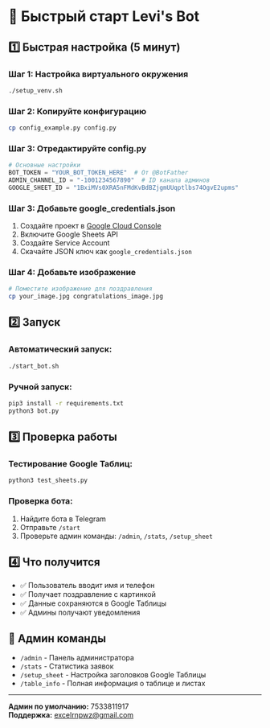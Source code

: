 # 🚀 Быстрый старт Levi's Bot

## 1️⃣ Быстрая настройка (5 минут)

### Шаг 1: Настройка виртуального окружения
```bash
./setup_venv.sh
```

### Шаг 2: Копируйте конфигурацию
```bash
cp config_example.py config.py
```

### Шаг 3: Отредактируйте config.py
```python
# Основные настройки
BOT_TOKEN = "YOUR_BOT_TOKEN_HERE"  # От @BotFather
ADMIN_CHANNEL_ID = "-1001234567890"  # ID канала админов
GOOGLE_SHEET_ID = "1BxiMVs0XRA5nFMdKvBdBZjgmUUqptlbs74OgvE2upms"
```

### Шаг 3: Добавьте google_credentials.json
1. Создайте проект в [Google Cloud Console](https://console.cloud.google.com/)
2. Включите Google Sheets API
3. Создайте Service Account
4. Скачайте JSON ключ как `google_credentials.json`

### Шаг 4: Добавьте изображение
```bash
# Поместите изображение для поздравления
cp your_image.jpg congratulations_image.jpg
```

## 2️⃣ Запуск

### Автоматический запуск:
```bash
./start_bot.sh
```

### Ручной запуск:
```bash
pip3 install -r requirements.txt
python3 bot.py
```

## 3️⃣ Проверка работы

### Тестирование Google Таблиц:
```bash
python3 test_sheets.py
```

### Проверка бота:
1. Найдите бота в Telegram
2. Отправьте `/start`
3. Проверьте админ команды: `/admin`, `/stats`, `/setup_sheet`

## 4️⃣ Что получится

- ✅ Пользователь вводит имя и телефон
- ✅ Получает поздравление с картинкой
- ✅ Данные сохраняются в Google Таблицы
- ✅ Админы получают уведомления

## 🔧 Админ команды

- `/admin` - Панель администратора
- `/stats` - Статистика заявок  
- `/setup_sheet` - Настройка заголовков Google Таблицы
- `/table_info` - Полная информация о таблице и листах

---

**Админ по умолчанию:** 7533811917  
**Поддержка:** excelrnpwz@gmail.com
